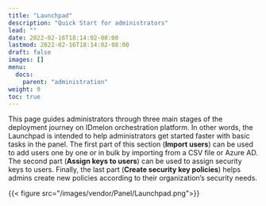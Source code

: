 ```yaml
---
title: "Launchpad"
description: "Quick Start for administrators"
lead: ""
date: 2022-02-16T18:14:02-08:00
lastmod: 2022-02-16T18:14:02-08:00
draft: false
images: []
menu:
  docs:
    parent: "administration"
weight: 9
toc: true
---
```


This page guides administrators through three main stages of the deployment journey on IDmelon orchestration platform. In other words, the Launchpad is intended to help administrators get started faster with basic tasks in the panel. The first part of this section (**Import users**) can be used to add users one by one or in bulk by importing from a CSV file or Azure AD. The second part (**Assign keys to users**) can be used to assign security keys to users. Finally, the last part (**Create security key policies**) helps admins create new policies according to their organization’s security needs.

{{< figure src="/images/vendor/Panel/Launchpad.png">}}
